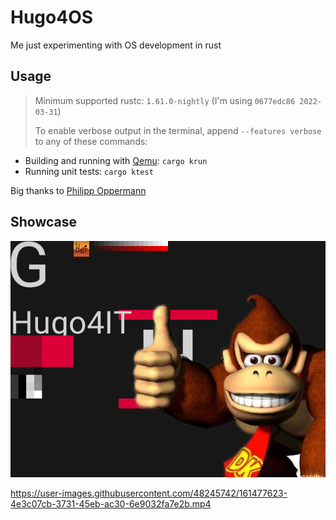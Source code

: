 # Hugo4OS

Me just experimenting with OS development in rust

## Usage

> Minimum supported rustc: `1.61.0-nightly` (I'm using `0677edc86 2022-03-31`)
>
> To enable verbose output in the terminal, append `--features verbose` to any of these commands:

- Building and running with [Qemu](https://www.qemu.org/): `cargo krun`
- Running unit tests: `cargo ktest`

Big thanks to [Philipp Oppermann](https://os.phil-opp.com/)

## Showcase

![wowie](./.github/showcase/screenshot-2022-04-03_19-03-52.png)


https://user-images.githubusercontent.com/48245742/161477623-4e3c07cb-3731-45eb-ac30-6e9032fa7e2b.mp4

